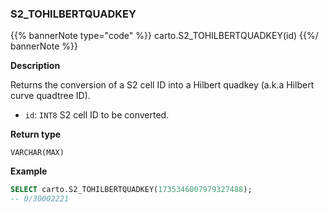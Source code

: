 ### S2_TOHILBERTQUADKEY

{{% bannerNote type="code" %}}
carto.S2_TOHILBERTQUADKEY(id)
{{%/ bannerNote %}}

**Description**

Returns the conversion of a S2 cell ID into a Hilbert quadkey (a.k.a Hilbert curve quadtree ID).

* `id`: `INT8` S2 cell ID to be converted.

**Return type**

`VARCHAR(MAX)`

**Example**

```sql
SELECT carto.S2_TOHILBERTQUADKEY(1735346007979327488);
-- 0/30002221
```
